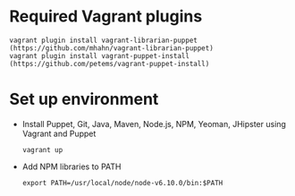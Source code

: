 # Required Vagrant plugins

```
vagrant plugin install vagrant-librarian-puppet (https://github.com/mhahn/vagrant-librarian-puppet)
vagrant plugin install vagrant-puppet-install (https://github.com/petems/vagrant-puppet-install)
```
# Set up environment

* Install Puppet, Git, Java, Maven, Node.js, NPM, Yeoman, JHipster using Vagrant and Puppet
  ```
  vagrant up
  ```

* Add NPM libraries to PATH
 
  ```
  export PATH=/usr/local/node/node-v6.10.0/bin:$PATH
  ```
 
